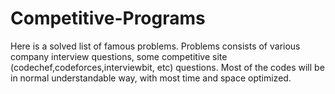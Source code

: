 # Competitive-Programs
Here is a solved list of famous problems. Problems consists of various company interview questions, some competitive site (codechef,codeforces,interviewbit, etc) questions.
Most of the codes will be in normal understandable way, with most time and space optimized.
